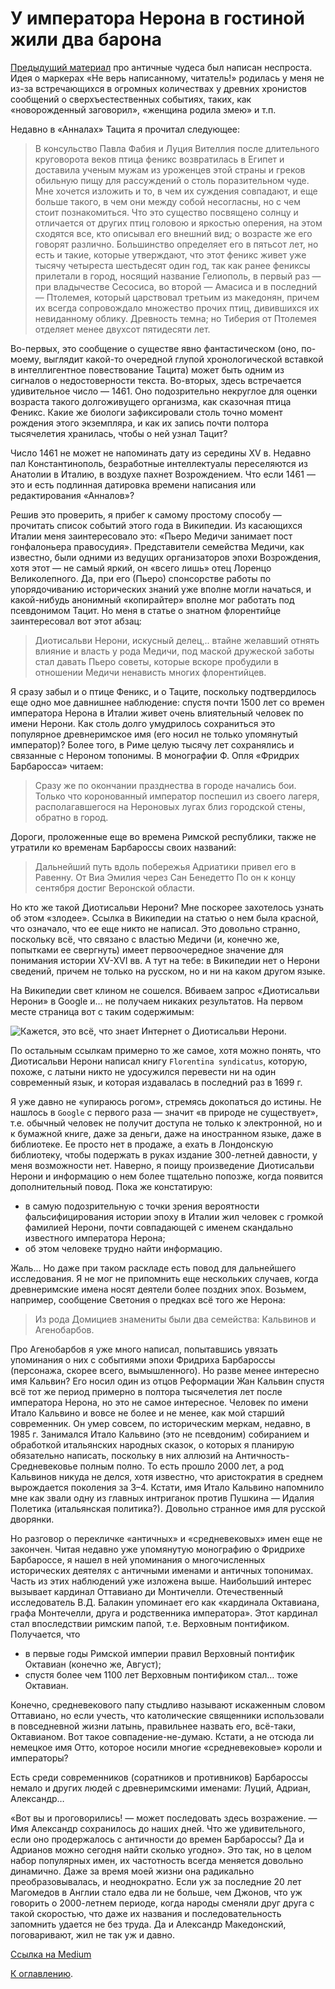 # У императора Нерона в гостиной жили два барона

[Предыдущий материал](/articles/chudesa-chudesa-nebyval-schina) про античные чудеса был написан неспроста. Идея о маркерах «Не верь написанному, читатель!» родилась у меня не из-за встречающихся в огромных количествах у древних хронистов сообщений о сверхъестественных событиях, таких, как «новорожденный заговорил», «женщина родила змею» и т.п.

Недавно в «Анналах» Тацита я прочитал следующее:

> В консульство Павла Фабия и Луция Вителлия после длительного круговорота веков птица феникс возвратилась в Египет и доставила ученым мужам из уроженцев этой страны и греков обильную пищу для рассуждений о столь поразительном чуде. Мне хочется изложить и то, в чем их суждения совпадают, и еще больше такого, в чем они между собой несогласны, но с чем стоит познакомиться. Что это существо посвящено солнцу и отличается от других птиц головою и яркостью оперения, на этом сходятся все, кто описывал его внешний вид; о возрасте же его говорят различно. Большинство определяет его в пятьсот лет, но есть и такие, которые утверждают, что этот феникс живет уже тысячу четыреста шестьдесят один год, так как ранее фениксы прилетали в город, носящий название Гелиополь, в первый раз — при владычестве Сесосиса, во второй — Амасиса и в последний — Птолемея, который царствовал третьим из македонян, причем их всегда сопровождало множество прочих птиц, дивившихся их невиданному облику. Древность темна; но Тиберия от Птолемея отделяет менее двухсот пятидесяти лет.

Во-первых, это сообщение о существе явно фантастическом (оно, по-моему, выглядит какой-то очередной глупой хронологической вставкой в интеллигентное повествование Тацита) может быть одним из сигналов о недостоверности текста. Во-вторых, здесь встречается удивительное число — 1461. Оно подозрительно некруглое для оценки возраста такого долгоживущего организма, как сказочная птица Феникс. Какие же биологи зафиксировали столь точно момент рождения этого экземпляра, и как их запись почти полтора тысячелетия хранилась, чтобы о ней узнал Тацит?

Число 1461 не может не напоминать дату из середины XV в. Недавно пал Константинополь, безработные интеллектуалы переселяются из Анатолии в Италию, в воздухе пахнет Возрождением. Что если 1461 — это и есть подлинная датировка времени написания или редактирования «Анналов»?

Решив это проверить, я прибег к самому простому способу — прочитать список событий этого года в Википедии. Из касающихся Италии меня заинтересовало это: «Пьеро Медичи занимает пост гонфалоньера правосудия». Представители семейства Медичи, как известно, были одними из ведущих организаторов эпохи Возрождения, хотя этот — не самый яркий, он «всего лишь» отец Лоренцо Великолепного. Да, при его (Пьеро) спонсорстве работы по упорядочиванию исторических знаний уже вполне могли начаться, и какой-нибудь анонимный «копирайтер» вполне мог работать под псевдонимом Тацит. Но меня в статье о знатном флорентийце заинтересовал вот этот абзац:

> Диотисальви Нерони, искусный делец,.. втайне желавший отнять влияние и власть у рода Медичи, под маской дружеской заботы стал давать Пьеро советы, которые вскоре пробудили в отношении Медичи ненависть многих флорентийцев.

Я сразу забыл и о птице Феникс, и о Таците, поскольку подтвердилось еще одно мое давнишнее наблюдение: спустя почти 1500 лет со времен императора Нерона в Италии живет очень влиятельный человек по имени Нерони. Как столь долго умудрилось сохраниться это популярное древнеримское имя (его носил не только упомянутый император)? Более того, в Риме целую тысячу лет сохранялись и связанные с Нероном топонимы. В монографии Ф. Опля «Фридрих Барбаросса» читаем:

> Сразу же по окончании празднества в городе нача­лись бои. Только что коронованный император поспешил из своего лагеря, располагавшегося на Нероновых лугах близ городской стены, обратно в город.

Дороги, проложенные еще во времена Римской республики, также не утратили ко временам Барбароссы своих названий:

> Дальнейший путь вдоль побере­жья Адриатики привел его в Равенну. От Виа Эмилия че­рез Сан Бенедетто По он к концу сентября достиг Верон­ской области.

Но кто же такой Диотисальви Нерони? Мне поскорее захотелось узнать об этом «злодее». Ссылка в Википедии на статью о нем была красной, что означало, что ее еще никто не написал. Это довольно странно, поскольку всё, что связано с властью Медичи (и, конечно же, попытками ее свергнуть) имеет первоочередное значение для понимания истории XV-XVI вв. А тут на тебе: в Википедии нет о Нерони сведений, причем не только на русском, но и ни на каком другом языке.

На Википедии свет клином не сошелся. Вбиваем запрос «Диотисальви Нерони» в Google и… не получаем никаких результатов. На первом месте страница вот с таким содержимым:

<img src="nironi.webp" alt="Кажется, это всё, что знает Интернет о Диотисальви Нерони." />

По остальным ссылкам примерно то же самое, хотя можно понять, что Диотисальви Нерони написал книгу `Florentina syndicatus`, которую, похоже, с латыни никто не удосужился перевести ни на один современный язык, и которая издавалась в последний раз в 1699 г.

Я уже давно не «упираюсь рогом», стремясь докопаться до истины. Не нашлось в `Google` с первого раза — значит «в природе не существует», т.е. обычный человек не получит доступа не только к электронной, но и к бумажной книге, даже за деньги, даже на иностранном языке, даже в библиотеке. Ее просто нет в продаже, а ехать в Лондонскую библиотеку, чтобы подержать в руках издание 300-летней давности, у меня возможности нет. Наверно, я поищу произведение Диотисальви Нерони и информацию о нем более тщательно попозже, когда появится дополнительный повод. Пока же констатирую:

* в самую подозрительную с точки зрения вероятности фальсифицирования истории эпоху в Италии жил человек с громкой фамилией Нерони, почти совпадающей с именем скандально известного императора Нерона;
* об этом человеке трудно найти информацию.

Жаль... Но даже при таком раскладе есть повод для дальнейшего исследования. Я не мог не припомнить еще нескольких случаев, когда древнеримские имена носят деятели более поздних эпох. Возьмем, например, сообщение Светония о предках всё того же Нерона:

> Из рода Домициев знамениты были два семейства: Кальвинов и Агенобарбов.

Про Агенобарбов я уже много написал, попытавшись увязать упоминания о них с событиями эпохи Фридриха Барбароссы (персонажа, скорее всего, вымышленного). Но разве менее интересно имя Кальвин? Его носил один из отцов Реформации Жан Кальвин спустя всё тот же период примерно в полтора тысячелетия лет после императора Нерона, но это не самое интересное. Человек по имени Итало Кальвино и вовсе не более и не менее, как мой старший современник. Он умер совсем, по историческим меркам, недавно, в 1985 г. Занимался Итало Кальвино (это не псевдоним) собиранием и обработкой итальянских народных сказок, о которых я планирую обязательно написать, поскольку в них аллюзий на Античность-Средневековье полным полно. То есть прошло 2000 лет, а род Кальвинов никуда не делся, хотя известно, что аристократия в среднем вырождается поколения за 3–4. Кстати, имя Итало Кальвино напомнило мне как звали одну из главных интриганок против Пушкина — Идалия Полетика (итальянская политика?). Довольно странное имя для русской дворянки.

Но разговор о перекличке «античных» и «средневековых» имен еще не закончен. Читая недавно уже упомянутую монографию о Фридрихе Барбароссе, я нашел в ней упоминания о многочисленных исторических деятелях с античными именами и античных топонимах. Часть из этих наблюдений уже изложена выше. Наибольший интерес вызывает кардинал Оттавиано ди Монтичелли. Отечественный исследователь В.Д. Балакин упоминает его как «кардинала Октавиана, графа Монтечелли, друга и родственника императора». Этот кардинал стал впоследствии римским папой, т.е. Верховным понтификом. Получается, что

* в первые годы Римской империи правил Верховный понтифик Октавиан (конечно же, Август);
* спустя более чем 1100 лет Верховным понтификом стал… тоже Октавиан.

Конечно, средневекового папу стыдливо называют искаженным словом Оттавиано, но если учесть, что католические священники использовали в повседневной жизни латынь, правильнее назвать его, всё-таки, Октавианом. Вот такое совпадение-не-думаю. Кстати, а не отсюда ли немецкое имя Отто, которое носили многие «средневековые» короли и императоры?

Есть среди современников (соратников и противников) Барбароссы немало и других людей с древнеримскими именами: Луций, Адриан, Александр…

«Вот вы и проговорились! — может последовать здесь возражение. — Имя Александр сохранилось до наших дней. Что же удивительного, если оно продержалось с античности до времен Барбароссы? Да и Адрианов можно сегодня найти сколько угодно». Это так, но в целом набор популярных имен, их частотность всегда меняется довольно динамично. Даже за время моей жизни она радикально преобразовывалась, и неоднократно. Если уж за последние 20 лет Магомедов в Англии стало едва ли не больше, чем Джонов, что уж говорить о 2000-летнем периоде, когда народы сменяли друг друга с такой скоростью, что даже их названия и последовательность запомнить удается не без труда. Да и Александр Македонский, поговаривают, жил не так уж и давно.

[Ссылка на Medium](https://yababay.medium.com/%D1%83-%D0%B8%D0%BC%D0%BF%D0%B5%D1%80%D0%B0%D1%82%D0%BE%D1%80%D0%B0-%D0%BD%D0%B5%D1%80%D0%BE%D0%BD%D0%B0-%D0%B2-%D0%B3%D0%BE%D1%81%D1%82%D0%B8%D0%BD%D0%BE%D0%B9-%D0%B6%D0%B8%D0%BB%D0%B8-%D0%B4%D0%B2%D0%B0-%D0%B1%D0%B0%D1%80%D0%BE%D0%BD%D0%B0-8ecf313d0f52)

[К оглавлению](/#toc).
